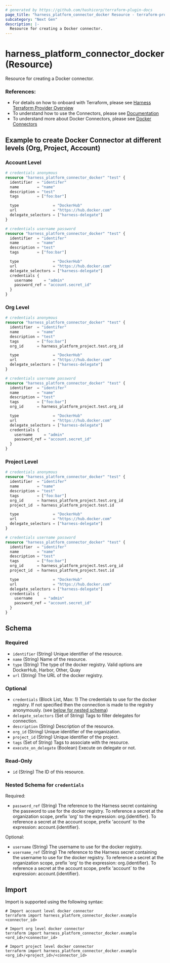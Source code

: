 ```yaml
---
# generated by https://github.com/hashicorp/terraform-plugin-docs
page_title: "harness_platform_connector_docker Resource - terraform-provider-harness"
subcategory: "Next Gen"
description: |-
  Resource for creating a Docker connector.
---
```


# harness_platform_connector_docker (Resource)

Resource for creating a Docker connector.

### References:
- For details on how to onboard with Terraform, please see [Harness Terraform Provider Overview](https://developer.harness.io/docs/platform/terraform/harness-terraform-provider-overview/)
- To understand how to use the Connectors, please see [Documentation](https://developer.harness.io/docs/category/connectors)
- To understand more about Docker Connectors, please see  [Docker Connectors](https://developer.harness.io/docs/platform/connectors/cloud-providers/ref-cloud-providers/docker-registry-connector-settings-reference/)

## Example to create Docker Connector at different levels (Org, Project, Account)
### Account Level
```terraform
# credentials anonymous
resource "harness_platform_connector_docker" "test" {
  identifier  = "identifer"
  name        = "name"
  description = "test"
  tags        = ["foo:bar"]

  type               = "DockerHub"
  url                = "https://hub.docker.com"
  delegate_selectors = ["harness-delegate"]
}

# credentials username password
resource "harness_platform_connector_docker" "test" {
  identifier  = "identifer"
  name        = "name"
  description = "test"
  tags        = ["foo:bar"]

  type               = "DockerHub"
  url                = "https://hub.docker.com"
  delegate_selectors = ["harness-delegate"]
  credentials {
    username     = "admin"
    password_ref = "account.secret_id"
  }
}
```
### Org Level
```terraform
# credentials anonymous
resource "harness_platform_connector_docker" "test" {
  identifier  = "identifer"
  name        = "name"
  description = "test"
  tags        = ["foo:bar"]
  org_id      = harness_platform_project.test.org_id

  type               = "DockerHub"
  url                = "https://hub.docker.com"
  delegate_selectors = ["harness-delegate"]
}

# credentials username password
resource "harness_platform_connector_docker" "test" {
  identifier  = "identifer"
  name        = "name"
  description = "test"
  tags        = ["foo:bar"]
  org_id      = harness_platform_project.test.org_id

  type               = "DockerHub"
  url                = "https://hub.docker.com"
  delegate_selectors = ["harness-delegate"]
  credentials {
    username     = "admin"
    password_ref = "account.secret_id"
  }
}
```
### Project Level
```terraform
# credentials anonymous
resource "harness_platform_connector_docker" "test" {
  identifier  = "identifer"
  name        = "name"
  description = "test"
  tags        = ["foo:bar"]
  org_id      = harness_platform_project.test.org_id
  project_id  = harness_platform_project.test.id

  type               = "DockerHub"
  url                = "https://hub.docker.com"
  delegate_selectors = ["harness-delegate"]
}

# credentials username password
resource "harness_platform_connector_docker" "test" {
  identifier  = "identifer"
  name        = "name"
  description = "test"
  tags        = ["foo:bar"]
  org_id      = harness_platform_project.test.org_id
  project_id  = harness_platform_project.test.id

  type               = "DockerHub"
  url                = "https://hub.docker.com"
  delegate_selectors = ["harness-delegate"]
  credentials {
    username     = "admin"
    password_ref = "account.secret_id"
  }
}
```

<!-- schema generated by tfplugindocs -->
## Schema

### Required

- `identifier` (String) Unique identifier of the resource.
- `name` (String) Name of the resource.
- `type` (String) The type of the docker registry. Valid options are DockerHub, Harbor, Other, Quay
- `url` (String) The URL of the docker registry.

### Optional

- `credentials` (Block List, Max: 1) The credentials to use for the docker registry. If not specified then the connection is made to the registry anonymously. (see [below for nested schema](#nestedblock--credentials))
- `delegate_selectors` (Set of String) Tags to filter delegates for connection.
- `description` (String) Description of the resource.
- `org_id` (String) Unique identifier of the organization.
- `project_id` (String) Unique identifier of the project.
- `tags` (Set of String) Tags to associate with the resource.
- `execute_on_delegate` (Boolean) Execute on delegate or not.

### Read-Only

- `id` (String) The ID of this resource.

<a id="nestedblock--credentials"></a>
### Nested Schema for `credentials`

Required:

- `password_ref` (String) The reference to the Harness secret containing the password to use for the docker registry. To reference a secret at the organization scope, prefix 'org' to the expression: org.{identifier}. To reference a secret at the account scope, prefix 'account` to the expression: account.{identifier}.

Optional:

- `username` (String) The username to use for the docker registry.
- `username_ref` (String) The reference to the Harness secret containing the username to use for the docker registry. To reference a secret at the organization scope, prefix 'org' to the expression: org.{identifier}. To reference a secret at the account scope, prefix 'account` to the expression: account.{identifier}.

## Import

Import is supported using the following syntax:

```shell
# Import account level docker connector 
terraform import harness_platform_connector_docker.example <connector_id>

# Import org level docker connector 
terraform import harness_platform_connector_docker.example <ord_id>/<connector_id>

# Import project level docker connector 
terraform import harness_platform_connector_docker.example <org_id>/<project_id>/<connector_id>
```

